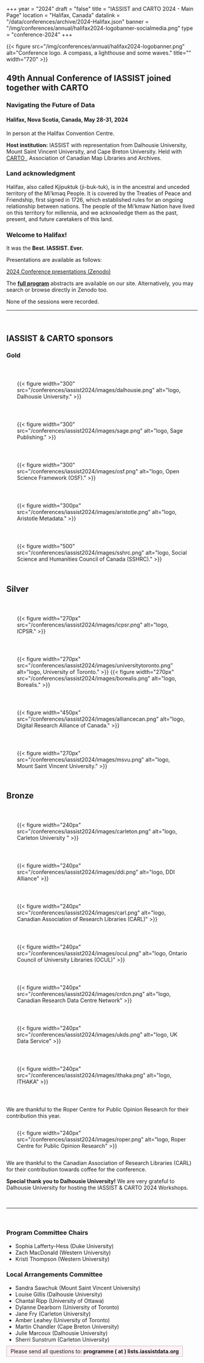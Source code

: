 +++
year = "2024"
draft = "false"
title = "IASSIST and CARTO 2024 - Main Page"
location = "Halifax, Canada"
datalink = "/data/conferences/archive/2024-Halifax.json"
banner = "/img/conferences/annual/halifax2024-logobanner-socialmedia.png"
type = "conference-2024"
+++

{{< figure src="/img/conferences/annual/halifax2024-logobanner.png" alt="Conference logo. A compass, a lighthouse and some waves." title="" width="720" >}}

## 49th Annual Conference of IASSIST joined together with CARTO

### Navigating the Future of Data

#### Halifax, Nova Scotia, Canada, May 28-31, 2024

In person at the Halifax Convention Centre.

**Host institution:** IASSIST with representation from Dalhousie University, Mount Saint Vincent University, and Cape Breton University.
Held with [CARTO <i class="fas fa-external-link-alt"></i>](https://acmla-acacc.ca/), Association of Canadian Map Libraries and Archives.

### Land acknowledgment
 
Halifax, also called Kjipuktuk (ji-buk-tuk), is in the ancestral and unceded territory of the Mi’kmaq People. It is covered by the Treaties of Peace and Friendship, first signed in 1726, which established rules for an ongoing relationship between nations. The people of the Mi’kmaw Nation have lived on this territory for millennia, and we acknowledge them as the past, present, and future caretakers of this land.

### Welcome to Halifax!

It was the **Best. IASSIST. Ever.**

Presentations are available as follows:

<!--The [**conference archive**](/conferences/archive/2023-halifax/) with links to Zenodo and-->



<a class="btn btn-template-main" href="https://zenodo.org/communities/iassist2024/records?q=&l=list&p=1&s=10&sort=conference-desc" target="_blank">2024 Conference presentations (Zenodo) <span class="fas fa-external-link-alt"></span></a>

The [**full program**](/conferences/iassist2024/conference-schedule/) abstracts are available on our site. Alternatively, you may search or browse directly in Zenodo too.

None of the sessions were recorded.

<!--
### Call for Submissions and Workshops

**[Submit](./call-for-submissions/)** your workshop, session, paper or poster proposal. Join us and submit by the deadline <s>November 22, 2023</s> December 1, 2023. It will be the **Best. IASSIST. Ever.**

**Submissions are now closed.**
-->

<hr />
<br />

## IASSIST & CARTO sponsors

### Gold 
<!-- logo 300 px -->

<div style="display:flex;flex-wrap:wrap;align-items:center;margin:2em 0em 2em 0em;">
  <div style="padding: 2em;">
    {{< figure width="300" src="/conferences/iassist2024/images/dalhousie.png" alt="logo, Dalhousie University." >}}
  </div> 
  <div style="padding: 2em;">
    {{< figure width="300" src="/conferences/iassist2024/images/sage.png" alt="logo, Sage Publishing." >}}
  </div>
  <div style="padding: 2em;">
    {{< figure width="300" src="/conferences/iassist2024/images/osf.png" alt="logo, Open Science Framework (OSF)." >}}
  </div> 
  <div style="padding: 2em;">
    {{< figure width="300px" src="/conferences/iassist2024/images/aristotle.png" alt="logo, Aristotle Metadata." >}}
  </div>
  <div style="padding: 2em;">
    {{< figure width="500" src="/conferences/iassist2024/images/sshrc.png" alt="logo, Social Science and Humanities Council of Canada (SSHRC)." >}}
  </div>
</div>


## Silver 
<!-- logo 270 px -->

<div style="display:flex;flex-wrap:wrap;align-items:center;margin:2em 0em 2em 0em;">
  <div style="padding: 2em;">
    {{< figure width="270px" src="/conferences/iassist2024/images/icpsr.png" alt="logo, ICPSR." >}}
  </div> 
  <div style="padding: 2em;">
    {{< figure width="270px" src="/conferences/iassist2024/images/universitytoronto.png" alt="logo, University of Toronto." >}}
    {{< figure width="270px" src="/conferences/iassist2024/images/borealis.png" alt="logo, Borealis." >}}
  </div>
  <div style="padding: 2em;">
    {{< figure width="450px" src="/conferences/iassist2024/images/alliancecan.png" alt="logo, Digital Research Alliance of Canada." >}}
  </div> 
  <div style="padding: 2em;">
    {{< figure width="270px" src="/conferences/iassist2024/images/msvu.png" alt="logo, Mount Saint Vincent University." >}}
  </div> 
</div>


## Bronze 
<!-- logo 240 px -->

<div style="display:flex;flex-wrap:wrap;align-items:center;margin:2em 0em 2em 0em;">
  <div style="padding: 2em;">
    {{< figure width="240px" src="/conferences/iassist2024/images/carleton.png" alt="logo, Carleton University " >}}
  </div> 
  <div style="padding: 2em;">
    {{< figure width="240px" src="/conferences/iassist2024/images/ddi.png" alt="logo, DDI Alliance" >}}
  </div>
  <div style="padding: 2em;">
    {{< figure width="240px" src="/conferences/iassist2024/images/carl.png" alt="logo, Canadian Association of Research Libraries (CARL)" >}}
  </div> 
  <div style="padding: 2em;">
    {{< figure width="240px" src="/conferences/iassist2024/images/ocul.png" alt="logo, Ontario Council of University Libraries (OCUL)" >}}
  </div>
  <div style="padding: 2em;">
    {{< figure width="240px" src="/conferences/iassist2024/images/crdcn.png" alt="logo, Canadian Research Data Centre Network" >}}
  </div>
  <div style="padding: 2em;">
    {{< figure width="240px" src="/conferences/iassist2024/images/ukds.png" alt="logo, UK Data Service" >}}
  </div>
  <div style="padding: 2em;">
    {{< figure width="240px" src="/conferences/iassist2024/images/ithaka.png" alt="logo, ITHAKA" >}}
  </div>
</div>

We are thankful to the Roper Centre for Public Opinion Research for their contribution this year.
<div style="display:flex;flex-wrap:wrap;align-items:center;margin:0em 0em 0em 0em;">
  <div style="padding: 1em 0 1em 2em;">
    {{< figure width="240px" src="/conferences/iassist2024/images/roper.png" alt="logo, Roper Centre for Public Opinion Research" >}}
  </div> 
</div>

We are thankful to the Canadian Association of Research Libraries (CARL) for their contribution towards coffee for the conference. 

**Special thank you to Dalhousie University!** We are very grateful to Dalhousie University for hosting the IASSIST & CARTO 2024 Workshops. 

<br style="clear:both;">

<hr />
<br />

### Program Committee Chairs
- Sophia Lafferty-Hess (Duke University)
- Zach MacDonald (Western University)
- Kristi Thompson (Western University)

### Local Arrangements Committee
- Sandra Sawchuk (Mount Saint Vincent University)
- Louise Gillis (Dalhousie University)
- Chantal Ripp (University of Ottawa)
- Dylanne Dearborn (University of Toronto)
- Jane Fry (Carleton University)
- Amber Leahey (University of Toronto)
- Martin Chandler (Cape Breton University)
- Julie Marcoux (Dalhousie University)
- Sherri Sunstrum (Carleton University)

<span style="border:solid silver 1px;background:#fff0f3;padding:5px 10px 5px 10px;">Please send all questions to: **programme ( at ) lists.iassistdata.org**<span>

<!--Image credit: -->

<!--
Image credit: [Wikimedia Commons <i class="fas fa-external-link-alt"></i>](https://commons.wikimedia.org/wiki/File:Philadelphia_skyline_from_South_Street_Bridge_January_2020_(rotate_2_degrees_perspective_correction_crop_4-1).jpg) licensed under the [Creative Commons Attribution-Share Alike 4.0 International <i class="fas fa-external-link-alt"></i>](https://creativecommons.org/licenses/by-sa/4.0/deed.en) license.
-->

<br />

